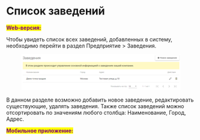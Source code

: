 # Список заведений

<mark style="color:purple;">**Web-версия:**</mark>

Чтобы увидеть список всех заведений, добавленных в систему, необходимо перейти в раздел Предприятие > Заведения.&#x20;

<figure><img src="../../.gitbook/assets/image (3).png" alt=""><figcaption></figcaption></figure>

В данном разделе возможно добавить новое заведение, редактировать существующие, удалять заведения. Также список заведений можно отсортировать по значениям любого столбца: Наименование, Город, Адрес.&#x20;

<mark style="color:purple;">**Мобильное приложение:**</mark>
